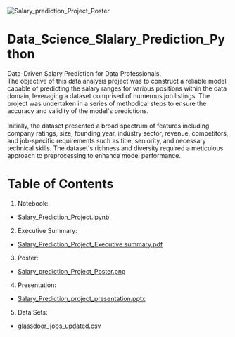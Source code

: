 ![Salary_prediction_Project_Poster](https://github.com/MadihaRaheel/Data_Science_Salary_Prediction_Python/assets/150162870/af325605-7e56-47ab-8e4f-0334645936a7)
# Data_Science_Slalary_Prediction_Python
Data-Driven Salary Prediction for Data Professionals.
<br>
The objective of this data analysis project was to construct a reliable model capable of predicting the salary ranges for various positions within the data domain, leveraging a dataset comprised of numerous job listings. The project was undertaken in a series of methodical steps to ensure the accuracy and validity of the model's predictions.
<br>
<br>
Initially, the dataset presented a broad spectrum of features including company ratings, size, founding year, industry sector, revenue, competitors, and job-specific requirements such as title, seniority, and necessary technical skills. The dataset's richness and diversity required a meticulous approach to preprocessing to enhance model performance.

# Table of Contents
1. Notebook:
- [Salary_Prediction_Project.ipynb](https://github.com/MadihaRaheel/Data_Science_Salary_Prediction_Python/blob/main/Salary_Prediction_Project.ipynb)
2. Executive Summary:
- [Salary_Prediction_Project_Executive summary.pdf](https://github.com/MadihaRaheel/Data_Science_Salary_Prediction_Python/blob/main/Salary_Prediction_Project_Executive%20summary.pdf)
3. Poster:
- [Salary_prediction_Project_Poster.png](https://github.com/MadihaRaheel/Data_Science_Salary_Prediction_Python/blob/main/Salary_prediction_Project_Poster.png)
4. Presentation:
- [Salary_Prediction_project_presentation.pptx](https://github.com/MadihaRaheel/Data_Science_Salary_Prediction_Python/blob/main/Salary_Prediction_project_presentation.pptx)
5. Data Sets:
- [glassdoor_jobs_updated.csv](https://github.com/MadihaRaheel/Data_Science_Salary_Prediction_Python/blob/main/glassdoor_jobs_updated.csv)
